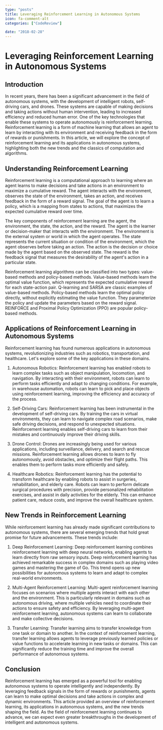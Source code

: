```yaml
---
type: "posts"
title: Leveraging Reinforcement Learning in Autonomous Systems
icon: fa-comment-alt
categories: ["CodeReview"]

date: "2018-02-28"
---
```




# Leveraging Reinforcement Learning in Autonomous Systems

## Introduction

In recent years, there has been a significant advancement in the field of autonomous systems, with the development of intelligent robots, self-driving cars, and drones. These systems are capable of making decisions and taking actions without human intervention, leading to increased efficiency and reduced human error. One of the key technologies that enable these systems to operate autonomously is reinforcement learning. Reinforcement learning is a form of machine learning that allows an agent to learn by interacting with its environment and receiving feedback in the form of rewards or punishments. In this article, we will explore the concept of reinforcement learning and its applications in autonomous systems, highlighting both the new trends and the classics of computation and algorithms.

## Understanding Reinforcement Learning

Reinforcement learning is a computational approach to learning where an agent learns to make decisions and take actions in an environment to maximize a cumulative reward. The agent interacts with the environment, observes the state of the environment, takes an action, and receives feedback in the form of a reward signal. The goal of the agent is to learn a policy, which is a mapping from states to actions, that maximizes the expected cumulative reward over time.

The key components of reinforcement learning are the agent, the environment, the state, the action, and the reward. The agent is the learner or decision-maker that interacts with the environment. The environment is the external system or world in which the agent operates. The state represents the current situation or condition of the environment, which the agent observes before taking an action. The action is the decision or choice made by the agent based on the observed state. The reward is the feedback signal that measures the desirability of the agent's action in a particular state.

Reinforcement learning algorithms can be classified into two types: value-based methods and policy-based methods. Value-based methods learn the optimal value function, which represents the expected cumulative reward for each state-action pair. Q-learning and SARSA are classic examples of value-based methods. Policy-based methods learn the optimal policy directly, without explicitly estimating the value function. They parameterize the policy and update the parameters based on the reward signal. REINFORCE and Proximal Policy Optimization (PPO) are popular policy-based methods.

## Applications of Reinforcement Learning in Autonomous Systems

Reinforcement learning has found numerous applications in autonomous systems, revolutionizing industries such as robotics, transportation, and healthcare. Let's explore some of the key applications in these domains.

1. Autonomous Robotics: Reinforcement learning has enabled robots to learn complex tasks such as object manipulation, locomotion, and navigation. By interacting with their environment, robots can learn to perform tasks efficiently and adapt to changing conditions. For example, in warehouse automation, robots can learn to pick and place objects using reinforcement learning, improving the efficiency and accuracy of the process.

2. Self-Driving Cars: Reinforcement learning has been instrumental in the development of self-driving cars. By training the cars in virtual environments, they can learn to navigate complex road scenarios, make safe driving decisions, and respond to unexpected situations. Reinforcement learning enables self-driving cars to learn from their mistakes and continuously improve their driving skills.

3. Drone Control: Drones are increasingly being used for various applications, including surveillance, delivery, and search and rescue missions. Reinforcement learning allows drones to learn to fly autonomously, avoid obstacles, and optimize their flight paths. This enables them to perform tasks more efficiently and safely.

4. Healthcare Robotics: Reinforcement learning has the potential to transform healthcare by enabling robots to assist in surgeries, rehabilitation, and elderly care. Robots can learn to perform delicate surgical procedures with precision, provide personalized rehabilitation exercises, and assist in daily activities for the elderly. This can enhance patient care, reduce costs, and improve the overall healthcare system.

## New Trends in Reinforcement Learning

While reinforcement learning has already made significant contributions to autonomous systems, there are several emerging trends that hold great promise for future advancements. These trends include:

1. Deep Reinforcement Learning: Deep reinforcement learning combines reinforcement learning with deep neural networks, enabling agents to learn directly from raw sensory inputs. Deep reinforcement learning has achieved remarkable success in complex domains such as playing video games and mastering the game of Go. This trend opens up new possibilities for autonomous systems to learn and adapt to complex real-world environments.

2. Multi-Agent Reinforcement Learning: Multi-agent reinforcement learning focuses on scenarios where multiple agents interact with each other and the environment. This is particularly relevant in domains such as autonomous driving, where multiple vehicles need to coordinate their actions to ensure safety and efficiency. By leveraging multi-agent reinforcement learning, autonomous systems can learn to collaborate and make collective decisions.

3. Transfer Learning: Transfer learning aims to transfer knowledge from one task or domain to another. In the context of reinforcement learning, transfer learning allows agents to leverage previously learned policies or value functions to accelerate learning in new tasks or domains. This can significantly reduce the training time and improve the overall performance of autonomous systems.

## Conclusion

Reinforcement learning has emerged as a powerful tool for enabling autonomous systems to operate intelligently and independently. By leveraging feedback signals in the form of rewards or punishments, agents can learn to make optimal decisions and take actions in complex and dynamic environments. This article provided an overview of reinforcement learning, its applications in autonomous systems, and the new trends shaping the field. As the field of reinforcement learning continues to advance, we can expect even greater breakthroughs in the development of intelligent and autonomous systems.